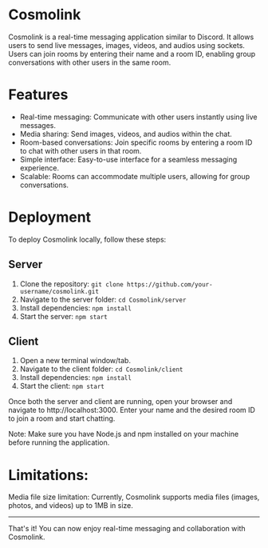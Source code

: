 # Cosmolink

Cosmolink is a real-time messaging application similar to Discord. It allows users to send live messages, images, videos, and audios using sockets. Users can join rooms by entering their name and a room ID, enabling group conversations with other users in the same room.

# Features

- Real-time messaging: Communicate with other users instantly using live messages.
- Media sharing: Send images, videos, and audios within the chat.
- Room-based conversations: Join specific rooms by entering a room ID to chat with other users in that room.
- Simple interface: Easy-to-use interface for a seamless messaging experience.
- Scalable: Rooms can accommodate multiple users, allowing for group conversations.

# Deployment

To deploy Cosmolink locally, follow these steps:

## Server
1) Clone the repository: `git clone https://github.com/your-username/cosmolink.git`
2) Navigate to the server folder: `cd Cosmolink/server`
3) Install dependencies: `npm install`
4) Start the server: `npm start`

## Client
1) Open a new terminal window/tab.
2) Navigate to the client folder: `cd Cosmolink/client`
3) Install dependencies: `npm install`
4) Start the client: `npm start`

Once both the server and client are running, open your browser and navigate to http://localhost:3000. Enter your name and the desired room ID to join a room and start chatting.

Note: Make sure you have Node.js and npm installed on your machine before running the application.

# Limitations:

Media file size limitation: Currently, Cosmolink supports media files (images, photos, and videos) up to 1MB in size.

___
That's it! You can now enjoy real-time messaging and collaboration with Cosmolink.
